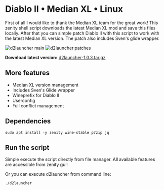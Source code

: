 # Diablo II • Median XL • Linux
First of all I would like to thank the Median XL team for the great work! This zenity shell script downloads the latest Median XL mod and save this files locally. After that you can simple patch Diablo II with this script to work with the latest Median XL version. The patch also includes Sven's glide wrapper.

![d2launcher main](https://raw.githubusercontent.com/murkl/d2launcher/master/screenshots/main.png)
![d2launcher patches](https://raw.githubusercontent.com/murkl/d2launcher/master/screenshots/patches.png)


**Download latest version:** [d2launcher-1.0.3.tar.gz](https://github.com/murkl/d2launcher/releases/download/1.0.3/d2launcher-1.0.3.tar.gz)

## More features
* Median XL version management
* Includes Sven's Glide wrapper
* Wineprefix for Diablo II
* Userconfig
* Full conflict management

## Dependencies
```
sudo apt install -y zenity wine-stable p7zip jq
```

## Run the script
Simple execute the script directly from file manager. All available features are accessible from zenity gui!

Or you can execute d2launcher from command line:
```
./d2launcher
```
